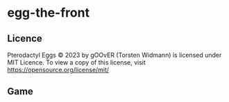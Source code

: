 # egg-the-front

## Licence
Pterodactyl Eggs © 2023 by gOOvER (Torsten Widmann) is licensed under MIT Licence. To view a copy of this license, visit https://opensource.org/license/mit/

## Game


